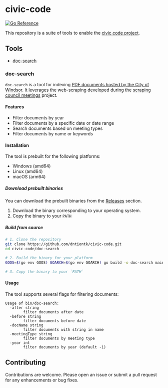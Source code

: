 # civic-code

[![Go Reference](https://pkg.go.dev/badge/github.com/dntiontk/civic-code.svg)](https://pkg.go.dev/github.com/dntiontk/civic-code)

This repository is a suite of tools to enable the [civic code project](https://dntiontk.github.io/posts/civic-code/). 

## Tools

- [doc-search](doc-search/README.md)

### doc-search

`doc-search` is a tool for indexing [PDF documents hosted by the City of Windsor](https://opendata.citywindsor.ca/Tools/CouncilAgendas?returnUrl=https://citywindsor.ca/cityhall/City-Council-Meetings/Pages/default.aspx). It leverages the web-scraping developed during the [scraping council meetings](https://dntiontk.github.io/posts/scraping-council-meetings/) project.

#### Features

- Filter documents by year
- Filter documents by a specific date or date range
- Search documents based on meeting types
- Filter documents by name or keywords

#### Installation

The tool is prebuilt for the following platforms:

- Windows (amd64)
- Linux (amd64)
- macOS (arm64)

##### Download prebuilt binaries
You can download the prebuilt binaries from the [Releases](https://github.com/dntiontk/civic-code/releases) section.

1. Download the binary corresponding to your operating system.
2. Copy the binary to your `PATH`

##### Build from source

```bash
# 1. Clone the repository
git clone https://github.com/dntiontk/civic-code.git
cd civic-code/doc-search

# 2. Build the binary for your platform
GOOS=$(go env GOOS) GOARCH=$(go env GOARCH) go build -o doc-search main.go

# 3. Copy the binary to your `PATH`
```

#### Usage

The tool supports several flags for filtering documents:

```
Usage of bin/doc-search:
  -after string
        filter documents after date
  -before string
        filter documents before date
  -docName string
        filter documents with string in name
  -meetingType string
        filter documents by meeting type
  -year int
        filter documents by year (default -1)
```

## Contributing

Contributions are welcome. Please open an issue or submit a pull request for any enhancements or bug fixes.

